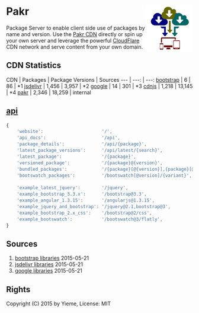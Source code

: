 # Pakr <img src="https://raw.githubusercontent.com/yieme/pakr/master/logo.png" align="right" width="128" border="0" />

Package Server to enable client side use of packages by name and version. Use the [Pakr CDN](http://pakr.yie.me) directly or spin up your own server and leverage the powerful [CloudFlare](https://www.cloudflare.com/) CDN network and serve content from your own domain.

## CDN Statistics

CDN | Packages | Package Versions | Sources
--- | ---: | ---:
[bootstrap](http://www.bootstrapcdn.com/) | 6 | 86 | *1
[jsdelivr](http://www.jsdelivr.com/) | 1,456 | 3,957 | *2
[google](https://developers.google.com/speed/libraries/) | 14 | 301 | *3
[cdnjs](https://cdnjs.com/.com) | 1,218 | 13,145 | *4
[pakr](./) | 2,346 | 18,259 | internal

## [api](/api)

```js
{
	'website':                      '/',
	'api_docs':                     '/api',
	'package_details':              '/api/{package}',
	'latest_package_versions':      '/api/latest/{search}',
	'latest_package':               '/{package}',
	'versioned_package':            '/{package}@{version}',
	'bundled_packages':             '/{package}[@{version}],{package}[@version]...',
	'bootswatch_packages':          '/bootswatch[@version]/{variant}',

	'example_latest_jquery':        '/jquery',
	'example_bootstrap_3.3.x':      '/bootstrap@3.3',
	'example_angular_1.3.15':       '/angularjs@1.3.15',
	'example_jquery_and_bootstrap': '/jquery@2.1,bootstrap@3',
	'example_bootstrap_2.x_css':    '/bootstrap@2/css',
	'example_bootswatch':           '/bootswatch@3/flatly',
}
```

## Sources

1. [bootstrap libraries](http://api.jsdelivr.com/v1/bootstrap/libraries) 2015-05-21
2. [jsdelivr libraries](http://api.jsdelivr.com/v1/jsdelivr/libraries) 2015-05-21
3. [google libraries](http://api.jsdelivr.com/v1/google/libraries) 2015-05-21

## Rights

Copyright (C) 2015 by Yieme, License: MIT

